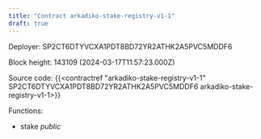 ```yaml
---
title: "Contract arkadiko-stake-registry-v1-1"
draft: true
---
```

Deployer: SP2CT6DTYVCXA1PDT8BD72YR2ATHK2A5PVC5MDDF6


 



Block height: 143109 (2024-03-17T11:57:23.000Z)

Source code: {{<contractref "arkadiko-stake-registry-v1-1" SP2CT6DTYVCXA1PDT8BD72YR2ATHK2A5PVC5MDDF6 arkadiko-stake-registry-v1-1>}}

Functions:

* stake _public_
